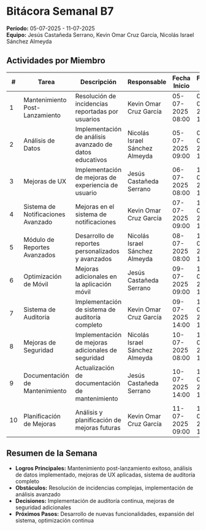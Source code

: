 # Bitácora Semanal B7
**Período:** 05-07-2025 - 11-07-2025  
**Equipo:** Jesús Castañeda Serrano, Kevin Omar Cruz García, Nicolás Israel Sánchez Almeyda

## Actividades por Miembro

| # | Tarea | Descripción | Responsable | Fecha Inicio | Fecha Fin | Evidencias | Observaciones |
|---|-------|-------------|-------------|--------------|-----------|------------|---------------|
| 1 | Mantenimiento Post-Lanzamiento | Resolución de incidencias reportadas por usuarios | Kevin Omar Cruz García | 05-07-2025 08:00 | 08-07-2025 17:00 | incidencias resueltas, reporte de mantenimiento | Sistema estable y funcional |
| 2 | Análisis de Datos | Implementación de análisis avanzado de datos educativos | Nicolás Israel Sánchez Almeyda | 05-07-2025 09:00 | 09-07-2025 16:00 | módulo de análisis, reportes avanzados | Análisis de datos implementado |
| 3 | Mejoras de UX | Implementación de mejoras de experiencia de usuario | Jesús Castañeda Serrano | 06-07-2025 08:00 | 10-07-2025 15:00 | mejoras de interfaz, feedback implementado | UX mejorada significativamente |
| 4 | Sistema de Notificaciones Avanzado | Mejoras en el sistema de notificaciones | Kevin Omar Cruz García | 07-07-2025 09:00 | 10-07-2025 14:00 | notificaciones avanzadas, personalización | Sistema de notificaciones mejorado |
| 5 | Módulo de Reportes Avanzados | Desarrollo de reportes personalizados y avanzados | Nicolás Israel Sánchez Almeyda | 08-07-2025 08:00 | 11-07-2025 17:00 | reportes personalizados, exportación avanzada | Reportes avanzados implementados |
| 6 | Optimización de Móvil | Mejoras adicionales en la aplicación móvil | Jesús Castañeda Serrano | 09-07-2025 09:00 | 11-07-2025 12:00 | app móvil mejorada, nuevas funcionalidades | Aplicación móvil optimizada |
| 7 | Sistema de Auditoría | Implementación de sistema de auditoría completo | Kevin Omar Cruz García | 09-07-2025 14:00 | 11-07-2025 16:00 | sistema de auditoría, logs detallados | Auditoría completa implementada |
| 8 | Mejoras de Seguridad | Implementación de mejoras adicionales de seguridad | Nicolás Israel Sánchez Almeyda | 10-07-2025 08:00 | 11-07-2025 18:00 | mejoras de seguridad, autenticación avanzada | Seguridad reforzada |
| 9 | Documentación de Mantenimiento | Actualización de documentación de mantenimiento | Jesús Castañeda Serrano | 10-07-2025 14:00 | 11-07-2025 19:00 | documentación actualizada, procedimientos | Documentación de mantenimiento actualizada |
| 10 | Planificación de Mejoras | Análisis y planificación de mejoras futuras | Kevin Omar Cruz García | 11-07-2025 09:00 | 11-07-2025 17:00 | plan de mejoras, roadmap futuro | Planificación de mejoras completada |

## Resumen de la Semana
- **Logros Principales:** Mantenimiento post-lanzamiento exitoso, análisis de datos implementado, mejoras de UX aplicadas, sistema de auditoría completo
- **Obstáculos:** Resolución de incidencias complejas, implementación de análisis avanzado
- **Decisiones:** Implementación de auditoría continua, mejoras de seguridad adicionales
- **Próximos Pasos:** Desarrollo de nuevas funcionalidades, expansión del sistema, optimización continua 